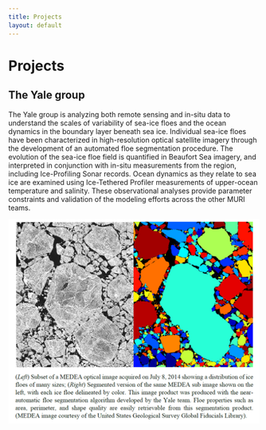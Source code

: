 ```yaml
---
title: Projects
layout: default
---
```

# Projects

## The Yale group

The Yale group is analyzing both remote sensing and in-situ data to understand the scales of variability of sea-ice floes and the ocean dynamics in the boundary layer beneath sea ice. Individual sea-ice floes have been characterized in high-resolution optical satellite imagery through the development of an automated floe segmentation procedure. The evolution of the sea-ice floe field is quantified in Beaufort Sea imagery, and interpreted in conjunction with in-situ measurements from the region, including Ice-Profiling Sonar records. Ocean dynamics as they relate to sea ice are examined using Ice-Tethered Profiler measurements of upper-ocean temperature and salinity. These observational analyses provide parameter constraints and validation of the modeling efforts across the other MURI teams.

![YALE schematic](./images/YaleProject_WebsiteFigure.png)
